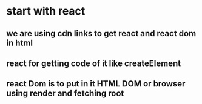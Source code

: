 # start with react 
## we are using cdn links to get react and react dom in html
## react for getting code of it like createElement 
## react Dom is to put in it HTML DOM or browser using render and fetching root




